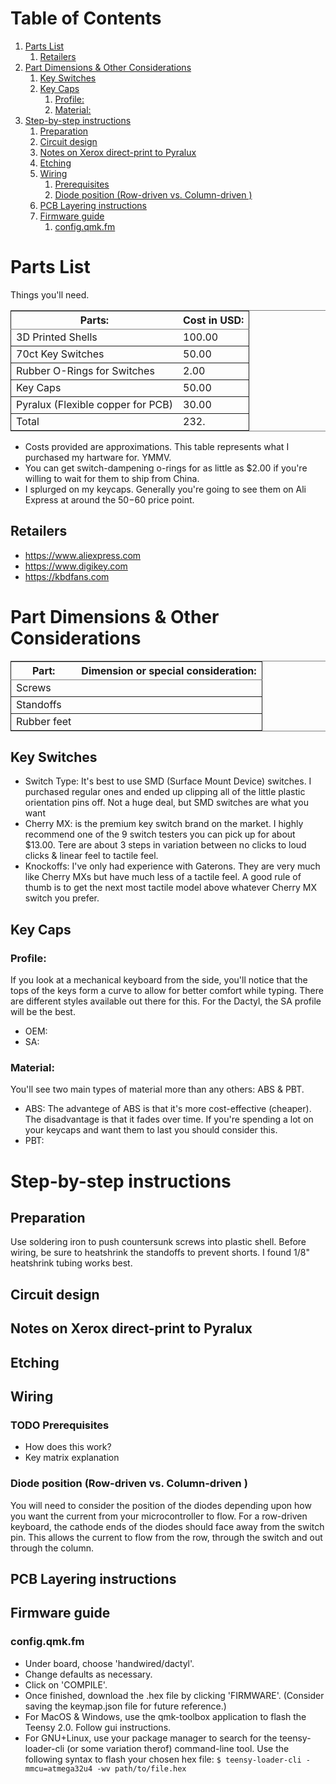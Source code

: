 
# Table of Contents

1.  [Parts List](#org9b2e26a)
    1.  [Retailers](#orgc56983e)
2.  [Part Dimensions & Other Considerations](#org2c2a70a)
    1.  [Key Switches](#orgd1565c9)
    2.  [Key Caps](#orgfe6465e)
        1.  [Profile:](#orgc58df15)
        2.  [Material:](#orgc55aed2)
3.  [Step-by-step instructions](#org02adc32)
    1.  [Preparation](#org09cc69a)
    2.  [Circuit design](#org86230cd)
    3.  [Notes on Xerox direct-print to Pyralux](#orgc05cd47)
    4.  [Etching](#org248e197)
    5.  [Wiring](#org4ee8049)
        1.  [Prerequisites](#org9aee5b9)
        2.  [Diode position (Row-driven vs. Column-driven )](#org606ade1)
    6.  [PCB Layering instructions](#org05cecf8)
    7.  [Firmware guide](#org0026bf4)
        1.  [config.qmk.fm](#org530d143)



<a id="org9b2e26a"></a>

# Parts List

Things you'll need.

<table border="2" cellspacing="0" cellpadding="6" rules="groups" frame="hsides">


<colgroup>
<col  class="org-left" />

<col  class="org-right" />
</colgroup>
<thead>
<tr>
<th scope="col" class="org-left">Parts:</th>
<th scope="col" class="org-right">Cost in USD:</th>
</tr>
</thead>

<tbody>
<tr>
<td class="org-left">3D Printed Shells</td>
<td class="org-right">100.00</td>
</tr>
</tbody>

<tbody>
<tr>
<td class="org-left">70ct Key Switches</td>
<td class="org-right">50.00</td>
</tr>
</tbody>

<tbody>
<tr>
<td class="org-left">Rubber O-Rings for Switches</td>
<td class="org-right">2.00</td>
</tr>
</tbody>

<tbody>
<tr>
<td class="org-left">Key Caps</td>
<td class="org-right">50.00</td>
</tr>
</tbody>

<tbody>
<tr>
<td class="org-left">Pyralux (Flexible copper for PCB)</td>
<td class="org-right">30.00</td>
</tr>
</tbody>

<tbody>
<tr>
<td class="org-left">Total</td>
<td class="org-right">232.</td>
</tr>
</tbody>
</table>

-   Costs provided are approximations.
    This table represents what I purchased my hartware for. YMMV.
-   You can get switch-dampening o-rings for as little as $2.00 if you're willing
    to wait for them to ship from China.
-   I splurged on my keycaps. Generally you're going to see them on Ali Express at
    around the $50-$60 price point.


<a id="orgc56983e"></a>

## Retailers

-   <https://www.aliexpress.com>
-   <https://www.digikey.com>
-   <https://kbdfans.com>


<a id="org2c2a70a"></a>

# Part Dimensions & Other Considerations

<table border="2" cellspacing="0" cellpadding="6" rules="groups" frame="hsides">


<colgroup>
<col  class="org-left" />

<col  class="org-left" />
</colgroup>
<thead>
<tr>
<th scope="col" class="org-left">Part:</th>
<th scope="col" class="org-left">Dimension or special consideration:</th>
</tr>
</thead>

<tbody>
<tr>
<td class="org-left">Screws</td>
<td class="org-left">&#xa0;</td>
</tr>
</tbody>

<tbody>
<tr>
<td class="org-left">Standoffs</td>
<td class="org-left">&#xa0;</td>
</tr>
</tbody>

<tbody>
<tr>
<td class="org-left">Rubber feet</td>
<td class="org-left">&#xa0;</td>
</tr>
</tbody>
</table>


<a id="orgd1565c9"></a>

## Key Switches

-   Switch Type: It's best to use SMD (Surface Mount Device) switches. I purchased regular ones
    and ended up clipping all of the little plastic orientation pins off. Not a
    huge deal, but SMD switches are what you want
-   Cherry MX: is the premium key switch brand on the market. I highly recommend
    one of the 9 switch testers you can pick up for about $13.00. Tere are about
    3 steps in variation between no clicks to loud clicks & linear feel to tactile feel.
-   Knockoffs: I've only had experience with Gaterons. They are very much like
    Cherry MXs but have much less of a tactile feel. A good rule of thumb is to get
    the next most tactile model above whatever Cherry MX switch you prefer.


<a id="orgfe6465e"></a>

## Key Caps


<a id="orgc58df15"></a>

### Profile:

If you look at a mechanical keyboard from the side, you'll notice that the tops
of the keys form a curve to allow for better comfort while typing. There are
different styles available out there for this. For the Dactyl, the SA profile
will be the best.

-   OEM:
-   SA:


<a id="orgc55aed2"></a>

### Material:

You'll see two main types of material more than any others: ABS & PBT.

-   ABS: The advantege of ABS is that it's more cost-effective (cheaper).
    The disadvantage is that it fades over time. If you're spending a lot on your
    keycaps and want them to last you should consider this.
-   PBT:


<a id="org02adc32"></a>

# Step-by-step instructions


<a id="org09cc69a"></a>

## Preparation

Use soldering iron to push countersunk screws into plastic shell.
Before wiring, be sure to heatshrink the standoffs to prevent shorts. I found 1/8"
heatshrink tubing works best.


<a id="org86230cd"></a>

## Circuit design


<a id="orgc05cd47"></a>

## Notes on Xerox direct-print to Pyralux


<a id="org248e197"></a>

## Etching


<a id="org4ee8049"></a>

## Wiring


<a id="org9aee5b9"></a>

### TODO Prerequisites

-   How does this work?
-   Key matrix explanation


<a id="org606ade1"></a>

### Diode position (Row-driven vs. Column-driven )

You will need to consider the position of the diodes depending upon how you want
the current from your microcontroller to flow.
For a row-driven keyboard, the cathode ends of the diodes should face away from the switch pin. This
allows the current to flow from the row, through the switch and out through the column.


<a id="org05cecf8"></a>

## PCB Layering instructions


<a id="org0026bf4"></a>

## Firmware guide


<a id="org530d143"></a>

### config.qmk.fm

-   Under board, choose 'handwired/dactyl'.
-   Change defaults as necessary.
-   Click on 'COMPILE'.
-   Once finished, download the .hex file by clicking 'FIRMWARE'. (Consider saving the keymap.json file for future reference.)
-   For MacOS & Windows, use the qmk-toolbox application to flash the Teensy 2.0. Follow gui instructions.
-   For GNU+Linux, use your package manager to search for the teensy-loader-cli
    (or some variation therof) command-line tool. Use the following syntax to
    flash your chosen hex file: `$ teensy-loader-cli -mmcu=atmega32u4 -wv path/to/file.hex`

